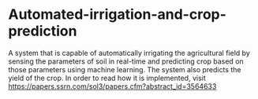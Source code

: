 # Automated-irrigation-and-crop-prediction
A system that is capable of automatically irrigating the agricultural field by sensing the parameters of soil in real-time and predicting crop based on those parameters using machine learning. The system also predicts the yield of the crop.
In order to read how it is implemented, visit https://papers.ssrn.com/sol3/papers.cfm?abstract_id=3564633 
